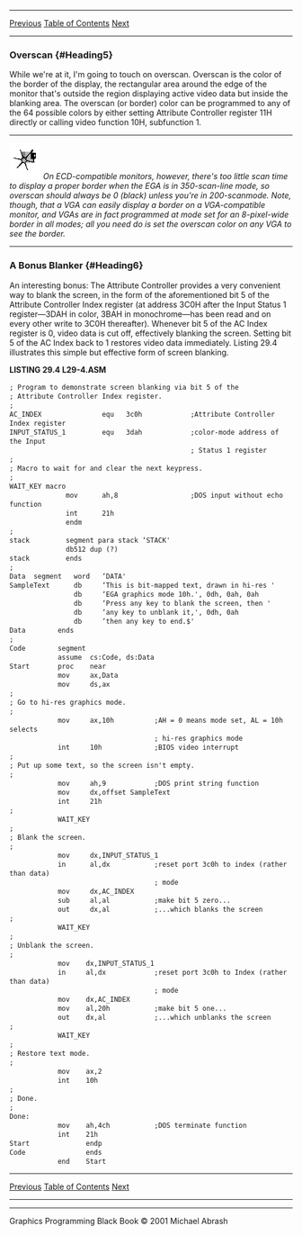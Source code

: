  ------------------------ --------------------------------- --------------------
  [Previous](29-04.html)   [Table of Contents](index.html)   [Next](29-06.html)
  ------------------------ --------------------------------- --------------------

### Overscan {#Heading5}

While we're at it, I'm going to touch on overscan. Overscan is the color
of the border of the display, the rectangular area around the edge of
the monitor that's outside the region displaying active video data but
inside the blanking area. The overscan (or border) color can be
programmed to any of the 64 possible colors by either setting Attribute
Controller register 11H directly or calling video function 10H,
subfunction 1.

  ------------------- ------------------------------------------------------------------------------------------------------------------------------------------------------------------------------------------------------------------------------------------------------------------------------------------------------------------------------------------------------------------------------------------------------------------------------------------------------------
  ![](images/i.jpg)   *On ECD-compatible monitors, however, there's too little scan time to display a proper border when the EGA is in 350-scan-line mode, so overscan should always be 0 (black) unless you're in 200-scanmode. Note, though, that a VGA can easily display a border on a VGA-compatible monitor, and VGAs are in fact programmed at mode set for an 8-pixel-wide border in all modes; all you need do is set the overscan color on any VGA to see the border.*
  ------------------- ------------------------------------------------------------------------------------------------------------------------------------------------------------------------------------------------------------------------------------------------------------------------------------------------------------------------------------------------------------------------------------------------------------------------------------------------------------

### A Bonus Blanker {#Heading6}

An interesting bonus: The Attribute Controller provides a very
convenient way to blank the screen, in the form of the aforementioned
bit 5 of the Attribute Controller Index register (at address 3C0H after
the Input Status 1 register—3DAH in color, 3BAH in monochrome—has been
read and on every other write to 3C0H thereafter). Whenever bit 5 of the
AC Index register is 0, video data is cut off, effectively blanking the
screen. Setting bit 5 of the AC Index back to 1 restores video data
immediately. Listing 29.4 illustrates this simple but effective form of
screen blanking.

**LISTING 29.4 L29-4.ASM**

    ; Program to demonstrate screen blanking via bit 5 of the
    ; Attribute Controller Index register.
    ;
    AC_INDEX               equ   3c0h            ;Attribute Controller Index register
    INPUT_STATUS_1         equ   3dah            ;color-mode address of the Input
                                                 ; Status 1 register
    ;
    ; Macro to wait for and clear the next keypress.
    ;
    WAIT_KEY macro
                  mov      ah,8                  ;DOS input without echo function
                  int      21h
                  endm
    ;
    stack         segment para stack ‘STACK'
                  db512 dup (?)
    stack         ends
    ;
    Data  segment   word   ‘DATA'
    SampleText      db     ‘This is bit-mapped text, drawn in hi-res '
                    db     ‘EGA graphics mode 10h.', 0dh, 0ah, 0ah
                    db     ‘Press any key to blank the screen, then '
                    db     ‘any key to unblank it,', 0dh, 0ah
                    db     ‘then any key to end.$'
    Data        ends
    ;
    Code        segment
                assume  cs:Code, ds:Data
    Start       proc    near
                mov     ax,Data
                mov     ds,ax
    ;
    ; Go to hi-res graphics mode.
    ;
                mov     ax,10h          ;AH = 0 means mode set, AL = 10h selects
                                        ; hi-res graphics mode
                int     10h             ;BIOS video interrupt
    ;
    ; Put up some text, so the screen isn't empty.
    ;
                mov     ah,9            ;DOS print string function
                mov     dx,offset SampleText
                int     21h
    ;
                WAIT_KEY
    ;
    ; Blank the screen.
    ;
                mov     dx,INPUT_STATUS_1
                in      al,dx           ;reset port 3c0h to index (rather than data)
                                        ; mode
                mov     dx,AC_INDEX
                sub     al,al           ;make bit 5 zero...
                out     dx,al           ;...which blanks the screen
    ;
                WAIT_KEY
    ;
    ; Unblank the screen.
    ;
                mov    dx,INPUT_STATUS_1
                in     al,dx            ;reset port 3c0h to Index (rather than data)
                                        ; mode
                mov    dx,AC_INDEX
                mov    al,20h           ;make bit 5 one...
                out    dx,al            ;...which unblanks the screen
    ;
                WAIT_KEY
    ;
    ; Restore text mode.
    ;
                mov    ax,2
                int    10h
    ;
    ; Done.
    ;
    Done:
                mov    ah,4ch           ;DOS terminate function
                int    21h
    Start              endp
    Code               ends
                end    Start

  ------------------------ --------------------------------- --------------------
  [Previous](29-04.html)   [Table of Contents](index.html)   [Next](29-06.html)
  ------------------------ --------------------------------- --------------------

* * * * *

Graphics Programming Black Book © 2001 Michael Abrash
